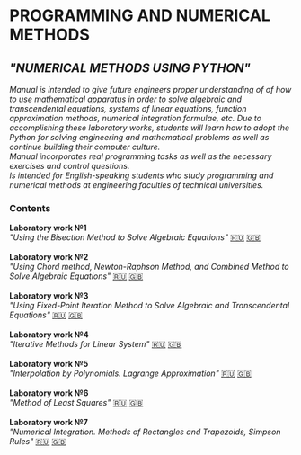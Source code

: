 # PROGRAMMING AND NUMERICAL METHODS

## *"NUMERICAL METHODS USING PYTHON"*

*Manual is intended to give future engineers proper understanding of of how to use mathematical apparatus in order to solve algebraic and transcendental equations, systems of linear equations, function approximation methods, numerical integration formulae, etc. Due to accomplishing these laboratory works, students will learn how to adopt the Python for solving engineering and mathematical problems as well as continue building their computer culture.
<br>  Manual incorporates real programming tasks as well as the necessary exercises and control questions. 
<br>  Is intended for English-speaking students who study programming and numerical methods at engineering faculties of technical universities.* 

### Contents

**Laboratory work №1**  
    *"Using the Bisection Method to Solve Algebraic Equations"*   [:ru:]() [:uk:]() 
  <br><br> **Laboratory work №2** 
  <br>*"Using Chord method, Newton-Raphson Method, and Combined Method to
Solve Algebraic Equations"*   [:ru:]() [:uk:](http://nbviewer.jupyter.org/github/MariiaKhai/Numerical_method/blob/master/Lab2/Lab2_Theory.ipynb) 
  <br><br> **Laboratory work №3** 
  <br>*"Using Fixed-Point Iteration Method to Solve Algebraic and Transcendental
Equations"*  [:ru:]() [:uk:](http://nbviewer.jupyter.org/github/MariiaKhai/Numerical_method/blob/master/Lab3%20Complete1.ipynb) 
  <br><br> **Laboratory work №4** 
  <br>*"Iterative Methods for Linear System"*   [:ru:]() [:uk:](http://nbviewer.jupyter.org/github/MariiaKhai/Numerical_method/blob/master/Lab4_Gauss%20_Complete.ipynb) 
  <br><br> **Laboratory work №5** 
  <br>*"Interpolation by Polynomials. Lagrange Approximation"*   [:ru:]() [:uk:](http://nbviewer.jupyter.org/github/MariiaKhai/Numerical_method/blob/master/Lab5/Lab5_Theory.ipynb) 
 <br><br> **Laboratory work №6**
 <br>*"Method of Least Squares"*   [:ru:]() [:uk:](http://nbviewer.jupyter.org/github/MariiaKhai/Numerical_method/blob/master/Lagrang_book_lab_6.ipynb) 
 <br><br> **Laboratory work №7** 
 <br>*"Numerical Integration. Methods of Rectangles and Trapezoids, Simpson
Rules"*  [:ru:]() [:uk:]() 
